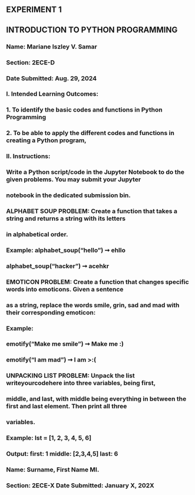 ## EXPERIMENT 1
## INTRODUCTION TO PYTHON PROGRAMMING
### Name: Mariane Iszley V. Samar
### Section: 2ECE-D
### Date Submitted: Aug. 29, 2024

### I. Intended Learning Outcomes:
### 1. To identify the basic codes and functions in Python Programming
### 2. To be able to apply the different codes and functions in creating a Python program,

### II. Instructions:
### Write a Python script/code in the Jupyter Notebook to do the given problems. You may submit your Jupyter
### notebook in the dedicated submission bin.
### ALPHABET SOUP PROBLEM: Create a function that takes a string and returns a string with its letters
### in alphabetical order.
### Example: alphabet_soup(“hello”) ➞ ehllo
### alphabet_soup(“hacker”) ➞ acehkr

### EMOTICON PROBLEM: Create a function that changes specific words into emoticons. Given a sentence
### as a string, replace the words smile, grin, sad and mad with their corresponding emoticon:
### Example:
### emotify(“Make me smile”) ➞ Make me :)
### emotify(“I am mad”) ➞ I am >:(
### UNPACKING LIST PROBLEM: Unpack the list writeyourcodehere into three variables, being first,
### middle, and last, with middle being everything in between the first and last element. Then print all three
### variables.
### Example: lst = [1, 2, 3, 4, 5, 6]
### Output: first: 1 middle: [2,3,4,5] last: 6
### Name: Surname, First Name MI.
### Section: 2ECE-X Date Submitted: January X, 202X

